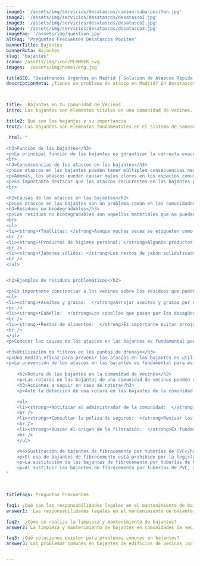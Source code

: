 ```yaml
---
image1: '/assets/img/servicios/desatascos/camion-cuba-pociten.jpg'
image2: '/assets/img/servicios/desatascos/desatasco1.jpg'
image3: '/assets/img/servicios/desatascos/desatasco2.jpg'
image4: '/assets/img/servicios/desatascos/desatasco3.jpg'
imageFaq: '/assets/img/question.jpg'
altFaq: "Preguntas Frecuentes Desatascos Pociten"
bannerTitle: Bajantes
bannerRuta: Bajantes
slug: "bajantes"
icono: /assets/img/icon/PLUMBER.svg
imagen:  /assets/img/home1/eng.jpg

titleSEO: "Desatrancos Urgentes en Madrid | Solución de Atascos Rápida y Profesional | Desatascos Pociten 💪👷‍♂️🚰"
descriptionMeta: ¿Tienes un problema de atasco en Madrid? En Desatascos Pociten ofrecemos servicios de desatrancos urgentes con soluciones rápidas y profesionales. ¡Contacta con nosotros y soluciona tu problema de atasco hoy mismo! 💪👷‍♂️🚰



title:  Bajantes en tu Comunidad de Vecinos
intro: Las bajantes son elementos vitales en una comunidad de vecinos. Los atascos en estas tuberías pueden tener consecuencias graves y costosas. Los residuos no biodegradables, como restos de jabón y toallitas, son las principales causas de estos problemas. Para prevenir atascos, es importante evitar arrojar estos residuos por el desagüe y utilizar filtros en los puntos de drenaje. En caso de atasco, contar con servicios profesionales de desatascos es la mejor solución. En casos de rotura, es necesario actuar rápidamente y considerar la sustitución de las bajantes de fibrocemento por tuberías de PVC.

title2: Qué son las bajantes y su importancia
text2: Las bajantes son elementos fundamentales en el sistema de saneamiento de una comunidad de vecinos. Se encargan de transportar las aguas residuales y pluviales desde los pisos superiores hasta la red de alcantarillado o la fosa séptica.

_html: "

<h3>Función de las bajantes</h3>
<p>La principal función de las bajantes es garantizar la correcta evacuación de las aguas residuales y pluviales, evitando su acumulación en las viviendas. Estos conductos verticales se encargan de conducir las aguas desde los desagües de los pisos superiores hasta la red de alcantarillado o la fosa séptica.</p>
<br>
<h3>Consecuencias de los atascos en las bajantes</h3>
<p>Los atascos en las bajantes pueden tener múltiples consecuencias negativas para la comunidad de vecinos. En primer lugar, provocan una obstrucción en el flujo de las aguas residuales, lo que puede dar lugar a desbordamientos y filtraciones en los pisos afectados.</p>
<p>Además, los atascos pueden causar malos olores en los espacios comunes del edificio, generando molestias para los residentes. También pueden provocar daños en las instalaciones y perjudicar la calidad de vida de los vecinos.</p>
<p>Es importante destacar que los atascos recurrentes en las bajantes pueden indicar problemas estructurales en el sistema de saneamiento del edificio, por lo que es vital tomar medidas para evitar su aparición y contar con profesionales en desatascos para solucionarlos de manera eficiente.</p>
<br>

<h2>Causas de los atascos en las bajantes</h2>
<p>Los atascos en las bajantes son un problema común en las comunidades de vecinos, y su origen suele estar relacionado con la presencia de residuos no biodegradables en las tuberías. Estos residuos se acumulan y adhieren a las paredes de las bajantes, ocasionando obstrucciones y dificultando el flujo normal del agua y los desechos.</p>
<h3>Residuos no biodegradables</h3>
<p>Los residuos no biodegradables son aquellos materiales que no pueden ser descompuestos por los microorganismos de forma natural. En el caso de las bajantes, estos residuos pueden ser arrojados de forma incorrecta por los desagües y contribuir a la formación de atascos. Los principales residuos no biodegradables que causan problemas son:</p>
<br>
<ul>
<li><strong>•Toallitas: </strong>Aunque muchas veces se etiqueten como 'desechables' o 'biodegradables', las toallitas húmedas están fabricadas con materiales sintéticos que no se descomponen fácilmente. Al ser arrojadas por el inodoro o el desagüe, pueden acumularse en las bajantes y formar obstrucciones.</li>
<br />
<li><strong>•Productos de higiene personal: </strong>Algunos productos de higiene personal como tampones, compresas, pañales y bastoncillos de algodón no se pueden deshacer en el agua y suelen quedar atrapados en las tuberías, causando problemas.</li>
<br />
<li><strong>•Jabones sólidos: </strong>Los restos de jabón solidificados pueden adherirse a las paredes de las bajantes y acumular otros residuos, creando depósitos que dificultan el paso del agua y los desechos.</li>
<br />
</ul>


<h2>Ejemplos de residuos problemáticos</h2>

<p>Es importante concienciar a los vecinos sobre los residuos que pueden causar atascos en las bajantes. Algunos ejemplos de residuos problemáticos son:</p>
<ul>
<li><strong>•Aceites y grasas:  </strong>Arrojar aceites y grasas por el desagüe puede generar obstrucciones en las tuberías, ya que tienden a solidificarse y adherirse a las paredes.</li>
<br />
<li><strong>•Cabello:  </strong>Los cabellos que pasan por los desagües de las viviendas pueden enredarse entre sí y formar bolas compactas que dificultan el flujo del agua.</li>
<br />
<li><strong>•Restos de alimentos:  </strong>Es importante evitar arrojar restos de comida por el fregadero, ya que pueden acumularse y provocar obstrucciones en las bajantes.</li>
<br />
</ul>
<p>Conocer las causas de los atascos en las bajantes es fundamental para poder prevenir este tipo de problemas en la comunidad de vecinos. Es importante educar sobre el correcto uso de las instalaciones sanitarias y fomentar prácticas responsables de eliminación de residuos.</p>

<h3>Utilización de filtros en los puntos de drenaje</h3>
<p>Una medida eficaz para prevenir los atascos en las bajantes es utilizar filtros en los puntos de drenaje, como los sumideros de los fregaderos y los desagües de los baños. Estos filtros actúan como barreras, atrapando los residuos sólidos y evitando que se introduzcan en las tuberías. Además, es recomendable limpiar y vaciar regularmente estos filtros para asegurar su correcto funcionamiento.</p>
<p>La prevención de los atascos en las bajantes es fundamental para evitar problemas y costosos trabajos de desatascos. Siguiendo estos consejos y adoptando medidas de prevención, se puede contribuir al buen estado y funcionamiento de las tuberías, garantizando así un sistema de saneamiento eficiente y duradero.</p>
	
    <h2>Rotura de las bajantes en la comunidad de vecinos</h2>
    <p>Las roturas en las bajantes de una comunidad de vecinos pueden suponer un serio problema si no se actúa rápidamente. En esta sección, exploraremos las acciones a seguir en caso de rotura y la importancia de sustituir las bajantes de fibrocemento por tuberías de PVC.</p>
    <h3>Acciones a seguir en caso de rotura</h3>
    <p>Ante la detección de una rotura en las bajantes de la comunidad de vecinos, es crucial actuar de manera rápida y eficiente para evitar daños mayores. Estas son algunas acciones a seguir:</p>

    <ul>
    <li><strong>•Notificar al administrador de la comunidad:  </strong>Es importante informar al administrador para que pueda tomar las medidas necesarias y coordinar las reparaciones correspondientes.</li>
    <br />
    <li><strong>•Consultar la póliza de seguros:  </strong>Revisar los términos de la póliza de seguros contratada por la comunidad para determinar si la rotura está cubierta y en qué medida.</li>
    <br />
    <li><strong>•Buscar el origen de la filtración:  </strong>Es fundamental identificar el punto exacto de la rotura para delimitar las responsabilidades y poder tomar las acciones correctivas necesarias.</li>
    <br />
    </ul>

    <h4>Sustitución de bajantes de fibrocemento por tuberías de PVC</h4>
    <p>El uso de bajantes de fibrocemento está prohibido por la legislación vigente debido a su contenido de amianto y asbesto, lo cual representa un riesgo para la salud. Por tanto, es necesario sustituir estas tuberías por tuberías de PVC, que son más seguras y eficientes.</p>
    <p>La sustitución de las bajantes de fibrocemento por tuberías de PVC debe ser realizada por profesionales especializados. Este proceso requiere una planificación cuidadosa y puede ser llevado a cabo en etapas para minimizar las molestias a los residentes.</p>
    <p>Al sustituir las bajantes de fibrocemento por tuberías de PVC, se garantiza un sistema de evacuación de aguas eficiente y seguro, reduciendo así el riesgo de futuras roturas y atascos. Esta inversión a largo plazo asegura la durabilidad y el correcto funcionamiento del sistema de bajantes en la comunidad de vecinos.</p>
"



titleFaqs: Preguntas Frecuentes

faq1: ¿Qué son las responsabilidades legales en el mantenimiento de bajantes?
answer1:  Las responsabilidades legales en el mantenimiento de bajantes en una comunidad de vecinos suelen estar definidas por la normativa local y el reglamento de la comunidad. Generalmente, la comunidad de propietarios es responsable del mantenimiento, reparación y renovación de las bajantes comunes, asegurando su correcto funcionamiento y previniendo daños a la propiedad. Es importante consultar la legislación local y los acuerdos de la comunidad para entender las obligaciones específicas.

faq2:  ¿Cómo se realiza la limpieza y mantenimiento de bajantes?
answer2: La limpieza y mantenimiento de bajantes en comunidades de vecinos se debe realizar periódicamente para evitar obstrucciones y daños. Esto incluye la inspección de las tuberías, la limpieza de residuos y la reparación de cualquier daño. Los servicios profesionales de mantenimiento pueden emplear técnicas como la inspección con cámara, limpieza a presión y métodos no invasivos para asegurar el buen estado de las bajantes.

faq3: ¿Qué soluciones existen para problemas comunes en bajantes?
answer3: Los problemas comunes en bajantes de edificios de vecinos incluyen obstrucciones, filtraciones, y daños estructurales. Las soluciones varían desde la limpieza profesional y desatascos hasta reparaciones más complejas como la rehabilitación de tuberías sin obra o la sustitución completa de tramos dañados. Es crucial actuar rápidamente ante los primeros signos de problemas para evitar daños mayores y costes elevados.


---
```

